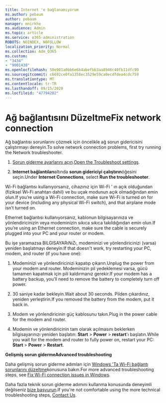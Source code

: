 ```yaml
---
title: Internet 'e bağlanamıyorum
ms.author: pebaum
author: pebaum
manager: mnirkhe
ms.audience: Admin
ms.topic: article
ms.service: o365-administration
ROBOTS: NOINDEX, NOFOLLOW
localization_priority: Normal
ms.collection: Adm_O365
ms.custom:
- "3434"
- "9001438"
ms.openlocfilehash: 50e901a0bb6e6b4abefbb3aa8946c40fb11dfc99
ms.sourcegitcommit: c6692ce0fa1358ec3529e59ca0ecdfdea4cdc759
ms.translationtype: MT
ms.contentlocale: tr-TR
ms.lasthandoff: 09/15/2020
ms.locfileid: "47794282"
---
```

# <a name="fix-network-connection"></a><span data-ttu-id="6187f-102">Ağ bağlantısını Düzeltme</span><span class="sxs-lookup"><span data-stu-id="6187f-102">Fix network connection</span></span>

<span data-ttu-id="6187f-103">Ağ bağlantısı sorunlarını çözmek için öncelikle ağ sorun gidericisini çalıştırmayı deneyin.</span><span class="sxs-lookup"><span data-stu-id="6187f-103">To solve network connection problems, first try running the Network troubleshooter.</span></span> 

1. <span data-ttu-id="6187f-104">[Sorun giderme ayarlarını açın](ms-settings:troubleshoot).</span><span class="sxs-lookup"><span data-stu-id="6187f-104">[Open the Troubleshoot settings](ms-settings:troubleshoot).</span></span>

2. <span data-ttu-id="6187f-105">**Internet bağlantıları**altında **sorun gidericiyi çalıştırın**öğesini seçin.</span><span class="sxs-lookup"><span data-stu-id="6187f-105">Under **Internet Connections**, select **Run the troubleshooter**.</span></span>

<span data-ttu-id="6187f-106">Wi-Fi bağlantısı kullanıyorsanız, cihazınız için Wi-Fi ' ın açık olduğundan (fiziksel Wi-Fi anahtarı dahil) ve bu uçak modunun açık olmadığından emin olun.</span><span class="sxs-lookup"><span data-stu-id="6187f-106">If you’re using a Wi-Fi connection, make sure Wi-Fi is turned on for your device (including any physical Wi-Fi switch), and that airplane mode isn’t turned on.</span></span>

<span data-ttu-id="6187f-107">Ethernet bağlantısı kullanıyorsanız, kablonun bilgisayarınıza ve yönlendiricinizin veya modeminizin sıkıca sıkıca takıldığından emin olun.</span><span class="sxs-lookup"><span data-stu-id="6187f-107">If you’re using an Ethernet connection, make sure the cable is securely plugged into your PC and your router or modem.</span></span>

<span data-ttu-id="6187f-108">Bu işe yaramazsa BILGISAYARıNıZı, modeminizi ve yönlendiricinizi (varsa) yeniden başlatmayı deneyin:</span><span class="sxs-lookup"><span data-stu-id="6187f-108">If that doesn't work, try restarting your PC, modem, and router (if you have one):</span></span>

1. <span data-ttu-id="6187f-109">Modeminizi ve yönlendiricinizi kapatıp çıkarın.</span><span class="sxs-lookup"><span data-stu-id="6187f-109">Unplug the power from your modem and router.</span></span> <span data-ttu-id="6187f-110">Modeminizin pil yedeklemesi varsa, gücü tamamen kapatmak için pili kaldırmanız gerekir.</span><span class="sxs-lookup"><span data-stu-id="6187f-110">If your modem has a battery backup, you’ll need to remove the battery to completely turn off power.</span></span>

2. <span data-ttu-id="6187f-111">30 saniye kadar bekleyin.</span><span class="sxs-lookup"><span data-stu-id="6187f-111">Wait about 30 seconds.</span></span> <span data-ttu-id="6187f-112">Pilden çıkardınız, yeniden yerleştirin.</span><span class="sxs-lookup"><span data-stu-id="6187f-112">If you removed the battery from the modem, put it back in.</span></span>

3. <span data-ttu-id="6187f-113">Modem ve yönlendiricinin güç kablosunu takın.</span><span class="sxs-lookup"><span data-stu-id="6187f-113">Plug in the power cable for the modem and router.</span></span>

4. <span data-ttu-id="6187f-114">Modemin ve yönlendiricinin tam olarak açılmasını beklerken bilgisayarınızı yeniden başlatın: **Start**  >  **Power**  >  **restart**'ı başlatın.</span><span class="sxs-lookup"><span data-stu-id="6187f-114">While you wait for the modem and router to fully power on, restart your PC: **Start** > **Power** > **Restart**.</span></span>

<span data-ttu-id="6187f-115">**Gelişmiş sorun giderme**</span><span class="sxs-lookup"><span data-stu-id="6187f-115">**Advanced troubleshooting**</span></span>

<span data-ttu-id="6187f-116">Daha gelişmiş sorun giderme adımları için [Windows 'Ta Wi-Fi bağlantı sorunlarını düzeltme](https://support.microsoft.com/help/10741?ocid=SMC10741%2F)konusuna bakın.</span><span class="sxs-lookup"><span data-stu-id="6187f-116">For more advanced troubleshooting steps, see [Fix Wi-Fi connection issues in Windows](https://support.microsoft.com/help/10741?ocid=SMC10741%2F).</span></span> 

<span data-ttu-id="6187f-117">Daha fazla teknik sorun giderme adımını kullanma konusunda deneyimli değilseniz [bize başvurun](https://support.microsoft.com/contactus).</span><span class="sxs-lookup"><span data-stu-id="6187f-117">If you're not comfortable using the more technical troubleshooting steps, [Contact Us](https://support.microsoft.com/contactus).</span></span>
